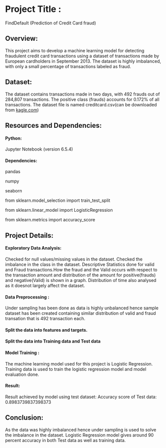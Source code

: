 # Project Title :
FindDefault (Prediction of Credit Card fraud)

## Overview:
This project aims to develop a machine learning model for detecting fraudulent credit card transactions using a dataset of transactions made by European cardholders in September 2013. The dataset is highly imbalanced, with only a small percentage of transactions labeled as fraud.

## Dataset:
The dataset contains transactions made in two days, with 492 frauds out of 284,807 transactions. The positive class (frauds) accounts for 0.172% of all transactions. The dataset file is named creditcard.csv(can be downloaded from [kagle.com](https://www.kaggle.com/datasets/mlg-ulb/creditcardfraud))

## Resources and Dependencies:
#### Python:
Jupyter Notebook (version 6.5.4)
#### Dependencies:
pandas

numpy

seaborn

from sklearn.model_selection import train_test_split

from sklearn.linear_model import LogisticRegression

from sklearn.metrics import accuracy_score

## Project Details:
#### Exploratory Data Analysis:
Checked for null values/missing values in the dataset. Checked the imbalance in the class in the dataset. Descriptive Statistics done for valid and Fraud transactions.How the fraud and the Valid occurs with respect to the transaction amount and distribution of the amount for positive(frauds) and negative(Valid) is shown in a graph. Distribution of time also analysed as it doesnot largely affect the dataset.

#### Data Preprocessing :
Under sampling has been done as data is highly unbalanced hence sample dataset has been created containing similar distribution of valid and fraud transation that is 492 transaction each.

#### Split the data into features and targets.

#### Split the data into Training data and Test data

#### Model Training :
The machine learning model used for this project is Logistic Regression. Training data is used to train the logistic regression model and model evaluation done.

#### Result:
Result achieved by model using test dataset:
Accuracy score of Test data: 0.8983739837398373

## Conclusion:
As the data was highly imbalanced hence under sampling is used to solve the imbalance in the dataset. Logistic Regression model gives around 90 percent accuracy in both Test data as well as training data.
